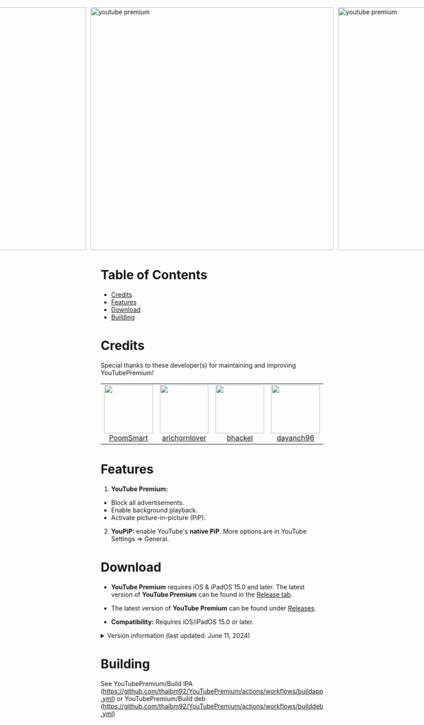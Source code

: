 <div style="display: flex; justify-content: center; gap: 10px;">
  <a href="https://i.upanh.org/2024/06/14/z5537594948913_0f7fca9a4c05ecdf29dafebe71f7ccf4fed5673fbdac2a87.jpeg">
    <img height="550" src="https://i.upanh.org/2024/06/14/z5537594948913_0f7fca9a4c05ecdf29dafebe71f7ccf4fed5673fbdac2a87.jpeg" alt="youtube premium">
  </a>
  
  <a href="https://i.upanh.org/2024/06/14/z5537594942598_b3ef756af5a44685ff9da7a6251e1f46d557953569c05ae2.jpeg">
    <img height="550" src="https://i.upanh.org/2024/06/14/z5537594942598_b3ef756af5a44685ff9da7a6251e1f46d557953569c05ae2.jpeg" alt="youtube premium">
  </a>
  
  <a href="https://i.upanh.org/2024/06/14/z5537594938245_e77ed9bbd4cb4bdbd69a21ffee73949c264966d1803c9273.jpeg">
    <img height="550" src="https://i.upanh.org/2024/06/14/z5537594938245_e77ed9bbd4cb4bdbd69a21ffee73949c264966d1803c9273.jpeg" alt="youtube premium">
  </a>
</div>

# Table of Contents

* [Credits](#credits)
* [Features](#features)
* [Download](#download)
* [Building](#building)

# Credits

<table id='maintainer credit'>
Special thanks to these developer(s) for maintaining and improving YouTubePremium!
<tr>
<td align="center">
<a href='https://github.com/PoomSmart'>
<img src='https://user-images.githubusercontent.com/78001398/271811615-96093202-4aec-4e50-a750-8c7b83f3862c.png' width='110px'>
</a>
<br>
<a href='https://twitter.com/poomsmart'>PoomSmart</a>
</td>
<td align="center">
<a href='https://github.com/arichornlover'>
<img src='https://user-images.githubusercontent.com/78001398/271853100-d5c74be7-4890-411c-907a-dc5f7b5fa46e.png' width='110px;'>
</a>
<br>
<a href='https://github.com/arichornlover'>arichornlover</a>
</td>
<td align="center">
<a href='https://github.com/bhackel'>
<img src='https://github.com/arichornlover/uYouEnhanced/assets/78001398/d1d46f69-d7b9-4e6a-82b6-e5629d26667b' width='110px;'>
</a>
<br>
<a href='https://github.com/bhackel'>bhackel</a>
</td>
<td align="center">
<a href='https://github.com/dayanch96'>
<img src='https://user-images.githubusercontent.com/78001398/271853514-129334b3-498f-4804-aceb-392bf5e373e6.png' width='110px;'>
</a>
<br>
<a href='https://github.com/dayanch96'>dayanch96</a>
</td>

<td align="center">
<a href='https://github.com/Balackburn'>
<img src='https://user-images.githubusercontent.com/78001398/271853318-3005deb3-b484-4b2b-a093-44c2af79b9af.png' width='110px;'>
</a>
<br>
<a href='https://github.com/Balackburn'>Balackburn</a>
</td>

<td align="center">
<a href='https://github.com/theos/theos'>
<img src='https://user-images.githubusercontent.com/78001398/271813393-56a63730-a56d-41ba-b473-4d37761526c9.png' width='110px'>
</a>
<br>
<a href='https://theos.dev'>theos</a>
</td>
</tr>
</table>

# Features

1. **YouTube Premium:**
- Block all advertisements.
- Enable background playback.
- Activate picture-in-picture (PiP).

2. **YouPiP:** enable YouTube's **native PiP**. More options are in YouTube Settings => General.

# Download

- **YouTube Premium** requires iOS & iPadOS 15.0 and later. The latest version of **YouTube Premium** can be found in the [Release tab](https://github.com/thaibm92/YouTubePremium/releases).

- The latest version of **YouTube Premium** can be found under [Releases](https://github.com/thaibm92/YouTubePremium/releases).
- **Compatibility:** Requires iOS/iPadOS 15.0 or later.

<details>
  <summary>Version information (last updated: June 11, 2024)</summary>

| **Tweaks/App** | **Developer** | **Version** | **Open source** |
| - | - | :-: | :-:  |
| **YouTube** | Google Inc | 19.23.3 | ✖︎ |
| **YouTube Premium** | [Thaibm92](https://github.com/thaibm92/youtubepremium) | 1.6.6 | [✔︎](https://github.com/thaibm92/youtubepremium) |
| **Open in YouTube** | [CokePokes](https://github.com/CokePokes/) | 1.2 |[✔︎](https://github.com/CokePokes/)|
| **YouPiP** | [PoomSmart](https://twitter.com/poomsmart) | 1.8.9 | [✔︎](https://github.com/PoomSmart/YouPiP) |


</details>

# Building
See YouTubePremium/Build IPA (https://github.com/thaibm92/YouTubePremium/actions/workflows/buildapp.yml) or YouTubePremium/Build deb (https://github.com/thaibm92/YouTubePremium/actions/workflows/builddeb.yml)

